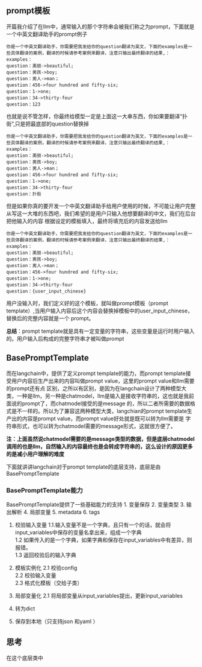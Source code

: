 ## prompt模板
开篇我介绍了在llm中，通常输入的那个字符串会被我们称之为prompt，下面就是一个中英文翻译助手的prompt例子
```shell
你是一个中英文翻译助手，你需要把我发给你的question翻译为英文，下面的examples是一些具体翻译的案例，翻译的时候请参考案例来翻译，注意只输出最终翻译的结果,：
examples：
question：美丽->beautiful;
question：男孩->boy;
question：男人->man；
question：456->four hundred and fifty-six;
question：1->one;
question：34->thirty-four
question：123
```
也就是说不管怎样，你最终给模型一定是上面这一大串东西，你如果要翻译“扑街”,只是把最底部的question替换掉
```shell
你是一个中英文翻译助手，你需要把我发给你的question翻译为英文，下面的examples是一些具体翻译的案例，翻译的时候请参考案例来翻译，注意只输出最终翻译的结果,：
examples：
question：美丽->beautiful;
question：男孩->boy;
question：男人->man；
question：456->four hundred and fifty-six;
question：1->one;
question：34->thirty-four
question：扑街
```
但是如果你真的要开发一个中英文翻译助手给用户使用的时候，不可能让用户完整从写这一大堆的东西吧，我们希望的是用户只输入他想要翻译的中文，我们在后台把他输入的内容
根据设定的模板填入，最终将填充后的内容发送给llm
```shell
你是一个中英文翻译助手，你需要把我发给你的question翻译为英文，下面的examples是一些具体翻译的案例，翻译的时候请参考案例来翻译，注意只输出最终翻译的结果,：
examples：
question：美丽->beautiful;
question：男孩->boy;
question：男人->man；
question：456->four hundred and fifty-six;
question：1->one;
question：34->thirty-four
question：{user_input_chinese}
```
用户没输入时，我们定义好的这个模板，就叫做prompt模板（prompt template）,当用户输入内容后这个内容会替换掉模板中的user_input_chinese，替换后的完整内容就是一个
prompt。

**总结**：prompt template就是具有一定变量的字符串，这些变量是运行时用户输入的。用户输入后构成的完整字符串才被叫做prompt

## BasePromptTemplate
而在langchain中，提供了定义prompt template的能力，而prompt template接受用户内容后生产出来的内容叫做prompt value，这里的prompt value和llm需要的prompt还有点
区别，之所以有区别，是因为在langchain设计了两种模型大类，一种是llm，另一种是chatmodel，llm是输入是接收字符串的，这也就是我前面说的prompt了，而chatmodel接受的是message
的，所以二者所需要的数据格式是不一样的。所以为了兼容这两种模型大类，langchian的prompt template生产出的内容是prompt value，而prompt value好处就是既可以转为llm需要是
字符串形式，也可以转为chatmodel需要的message形式，这就很方便了。

**注：上面虽然说chatmodel需要的是message类型的数据，但是底层chatmodel调用的也是llm，自然输入的内容最终也是会转成字符串的，这么设计的原因更多的是减小用户理解的难度**


下面就讲讲langchain对于prompt  template的底层支持，底层是由BasePromptTemplate
###  BasePromptTemplate能力
BasePromptTemplate提供了一些基础能力的支持
	1. 变量保存
	2. 变量类型
	3. 输出解析
	4. 局部变量
	5. metadata
	6. tags
	
1. 校验输入变量
	1.1.输入变量不是一个字典，且只有一个的话，就会将input_variables中保存的变量名拿出来，组成一个字典   
	1.2 如果传入的是一个字典，如果字典和保存在input_variables中有差异，则报错。   
	1.3 返回校验后的输入字典   
	
2. 模板实例化
    2.1 校验config   
	2.2 校验输入变量    
	2.3 格式化模板（交给子类）   
	
3. 局部变量化
	2.1 将局部变量从input_variables提出，更新input_variables    
	
4. 转为dict
5. 保存到本地（只支持json 和yaml ）    

## 思考
在这个底层类中